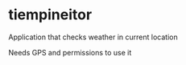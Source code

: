 # tiempineitor
Application that checks weather in current location

Needs GPS and permissions to use it